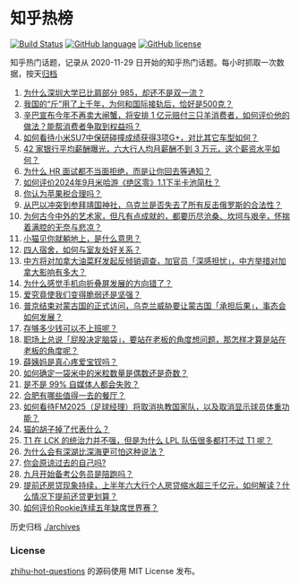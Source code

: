 # 知乎热榜
[![Build Status](https://github.com/ToWeLong/zhihu-hot-questions/workflows/CI/badge.svg)](https://github.com/ToWeLong/zhihu-hot-questions/actions)
[![GitHub language](https://img.shields.io/badge/language-golang-orange.svg)](https://golang.org/)
[![GitHub license](https://img.shields.io/github/license/ToWeLong/zhihu-hot-questions)](https://github.com/ToWeLong/zhihu-hot-questions/blob/main/LICENSE)

知乎热门话题，记录从 2020-11-29 日开始的知乎热门话题。每小时抓取一次数据，按天[归档](./archives)

<!-- BEGIN -->

1. [为什么深圳大学已比肩部分 985，却还不是双一流？](https://www.zhihu.com/question/660507596)
1. [我国的“斤”用了上千年，为何和国际接轨后，恰好是500克？](https://www.zhihu.com/question/666172030)
1. [辛巴宣布今年不再卖大闸蟹，将安排 1 亿元赔付三只羊消费者，如何评价他的做法？能帮消费者争取到权益吗？](https://www.zhihu.com/question/666212183)
1. [如何看待小米SU7中保研碰撞成绩获得3项G+，对比其它车型如何？](https://www.zhihu.com/question/666264552)
1. [42 家银行平均薪酬曝光，六大行人均月薪酬不到 3 万元，这个薪资水平如何？](https://www.zhihu.com/question/666071365)
1. [为什么 HR 面试都不当面拒绝，而是让你回去等通知？](https://www.zhihu.com/question/665937675)
1. [如何评价2024年9月米哈游《绝区零》1.1下半卡池简杜？](https://www.zhihu.com/question/666186640)
1. [你认为苹果税合理吗？](https://www.zhihu.com/question/666080616)
1. [从巴以冲突到参拜靖国神社，乌克兰是否失去了所有反击俄罗斯的合法性？](https://www.zhihu.com/question/666206918)
1. [为何古今中外的艺术家，但凡有点成就的，都要历尽沧桑、坎坷与艰辛，怀揣着满腔的无奈与悲凉？](https://www.zhihu.com/question/663410430)
1. [小猫见你就躺地上，是什么意思？](https://www.zhihu.com/question/661716643)
1. [四人宿舍，如何与室友处好关系？](https://www.zhihu.com/question/664198191)
1. [中方将对加拿大油菜籽发起反倾销调查，加官员「深感担忧」，中方举措对加拿大影响有多大？](https://www.zhihu.com/question/666189439)
1. [为什么感觉手机向折叠屏发展的方向错了？](https://www.zhihu.com/question/592056069)
1. [爱究竟使我们变得脆弱还是坚强？](https://www.zhihu.com/question/665559176)
1. [普京结束对蒙古国的正式访问，乌克兰威胁要让蒙古国「承担后果」，事态会如何发展？](https://www.zhihu.com/question/666160790)
1. [存够多少钱可以不上班呢？](https://www.zhihu.com/question/666197070)
1. [职场上总说「屁股决定脑袋」，要站在老板的角度想问题，那怎样才算是站在老板的角度呢？](https://www.zhihu.com/question/665935210)
1. [薛姨妈是真心疼爱宝钗吗？](https://www.zhihu.com/question/666153576)
1. [如何确定一袋米中的米粒数量是偶数还是奇数？](https://www.zhihu.com/question/666009766)
1. [是不是 99% 自媒体人都会失败？](https://www.zhihu.com/question/660853990)
1. [合肥有哪些值得一去的餐厅？](https://www.zhihu.com/question/35665594)
1. [如何看待FM2025（足球经理）将取消执教国家队，以及取消显示球员体重功能？](https://www.zhihu.com/question/666261063)
1. [猫的胡子掉了代表什么？](https://www.zhihu.com/question/663673748)
1. [T1 在 LCK 的统治力并不强，但是为什么 LPL 队伍很多都打不过 T1 呢？](https://www.zhihu.com/question/665764247)
1. [为什么会有深湖比深海更可怕这种说法？](https://www.zhihu.com/question/310112318)
1. [你会原谅过去的自己吗?](https://www.zhihu.com/question/663326165)
1. [九月开始备考公务员是陪跑吗？](https://www.zhihu.com/question/665003124)
1. [提前还房贷现象持续，上半年六大行个人房贷缩水超三千亿元，如何解读？什么情况下提前还贷更划算？](https://www.zhihu.com/question/666248997)
1. [如何评价Rookie连续五年缺席世界赛？](https://www.zhihu.com/question/666109057)

<!-- END -->

历史归档 [./archives](./archives)


### License
[zhihu-hot-questions](https://github.com/towelong/zhihu-hot-questions) 的源码使用 MIT License 发布。